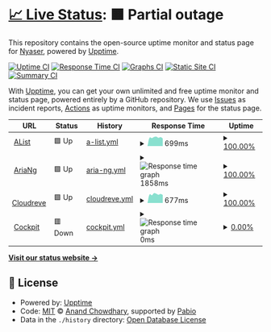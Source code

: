 # [📈 Live Status](https://up.nyase.ru): <!--live status--> **🟧 Partial outage**

This repository contains the open-source uptime monitor and status page for [Nyaser](https://nyaser.top), powered by [Upptime](https://github.com/upptime/upptime).

[![Uptime CI](https://github.com/ProjectNyaser/upptime/workflows/Uptime%20CI/badge.svg)](https://github.com/ProjectNyaser/upptime/actions?query=workflow%3A%22Uptime+CI%22)
[![Response Time CI](https://github.com/ProjectNyaser/upptime/workflows/Response%20Time%20CI/badge.svg)](https://github.com/ProjectNyaser/upptime/actions?query=workflow%3A%22Response+Time+CI%22)
[![Graphs CI](https://github.com/ProjectNyaser/upptime/workflows/Graphs%20CI/badge.svg)](https://github.com/ProjectNyaser/upptime/actions?query=workflow%3A%22Graphs+CI%22)
[![Static Site CI](https://github.com/ProjectNyaser/upptime/workflows/Static%20Site%20CI/badge.svg)](https://github.com/ProjectNyaser/upptime/actions?query=workflow%3A%22Static+Site+CI%22)
[![Summary CI](https://github.com/ProjectNyaser/upptime/workflows/Summary%20CI/badge.svg)](https://github.com/ProjectNyaser/upptime/actions?query=workflow%3A%22Summary+CI%22)

With [Upptime](https://upptime.js.org), you can get your own unlimited and free uptime monitor and status page, powered entirely by a GitHub repository. We use [Issues](https://github.com/ProjectNyaser/upptime/issues) as incident reports, [Actions](https://github.com/ProjectNyaser/upptime/actions) as uptime monitors, and [Pages](https://up.nyase.ru) for the status page.

<!--start: status pages-->
<!-- This summary is generated by Upptime (https://github.com/upptime/upptime) -->
<!-- Do not edit this manually, your changes will be overwritten -->
<!-- prettier-ignore -->
| URL | Status | History | Response Time | Uptime |
| --- | ------ | ------- | ------------- | ------ |
| <img alt="" src="https://icons.duckduckgo.com/ip3/a.nyase.ru.ico" height="13"> [AList](https://a.nyase.ru) | 🟩 Up | [a-list.yml](https://github.com/ProjectNyaser/upptime/commits/HEAD/history/a-list.yml) | <details><summary><img alt="Response time graph" src="./graphs/a-list/response-time-week.png" height="20"> 699ms</summary><br><a href="https://up.nyase.ru/history/a-list"><img alt="Response time 699" src="https://img.shields.io/endpoint?url=https%3A%2F%2Fraw.githubusercontent.com%2FProjectNyaser%2Fupptime%2FHEAD%2Fapi%2Fa-list%2Fresponse-time.json"></a><br><a href="https://up.nyase.ru/history/a-list"><img alt="24-hour response time 699" src="https://img.shields.io/endpoint?url=https%3A%2F%2Fraw.githubusercontent.com%2FProjectNyaser%2Fupptime%2FHEAD%2Fapi%2Fa-list%2Fresponse-time-day.json"></a><br><a href="https://up.nyase.ru/history/a-list"><img alt="7-day response time 699" src="https://img.shields.io/endpoint?url=https%3A%2F%2Fraw.githubusercontent.com%2FProjectNyaser%2Fupptime%2FHEAD%2Fapi%2Fa-list%2Fresponse-time-week.json"></a><br><a href="https://up.nyase.ru/history/a-list"><img alt="30-day response time 699" src="https://img.shields.io/endpoint?url=https%3A%2F%2Fraw.githubusercontent.com%2FProjectNyaser%2Fupptime%2FHEAD%2Fapi%2Fa-list%2Fresponse-time-month.json"></a><br><a href="https://up.nyase.ru/history/a-list"><img alt="1-year response time 699" src="https://img.shields.io/endpoint?url=https%3A%2F%2Fraw.githubusercontent.com%2FProjectNyaser%2Fupptime%2FHEAD%2Fapi%2Fa-list%2Fresponse-time-year.json"></a></details> | <details><summary><a href="https://up.nyase.ru/history/a-list">100.00%</a></summary><a href="https://up.nyase.ru/history/a-list"><img alt="All-time uptime 100.00%" src="https://img.shields.io/endpoint?url=https%3A%2F%2Fraw.githubusercontent.com%2FProjectNyaser%2Fupptime%2FHEAD%2Fapi%2Fa-list%2Fuptime.json"></a><br><a href="https://up.nyase.ru/history/a-list"><img alt="24-hour uptime 100.00%" src="https://img.shields.io/endpoint?url=https%3A%2F%2Fraw.githubusercontent.com%2FProjectNyaser%2Fupptime%2FHEAD%2Fapi%2Fa-list%2Fuptime-day.json"></a><br><a href="https://up.nyase.ru/history/a-list"><img alt="7-day uptime 100.00%" src="https://img.shields.io/endpoint?url=https%3A%2F%2Fraw.githubusercontent.com%2FProjectNyaser%2Fupptime%2FHEAD%2Fapi%2Fa-list%2Fuptime-week.json"></a><br><a href="https://up.nyase.ru/history/a-list"><img alt="30-day uptime 100.00%" src="https://img.shields.io/endpoint?url=https%3A%2F%2Fraw.githubusercontent.com%2FProjectNyaser%2Fupptime%2FHEAD%2Fapi%2Fa-list%2Fuptime-month.json"></a><br><a href="https://up.nyase.ru/history/a-list"><img alt="1-year uptime 100.00%" src="https://img.shields.io/endpoint?url=https%3A%2F%2Fraw.githubusercontent.com%2FProjectNyaser%2Fupptime%2FHEAD%2Fapi%2Fa-list%2Fuptime-year.json"></a></details>
| <img alt="" src="https://icons.duckduckgo.com/ip3/an.nyase.ru.ico" height="13"> [AriaNg](https://an.nyase.ru) | 🟩 Up | [aria-ng.yml](https://github.com/ProjectNyaser/upptime/commits/HEAD/history/aria-ng.yml) | <details><summary><img alt="Response time graph" src="./graphs/aria-ng/response-time-week.png" height="20"> 1858ms</summary><br><a href="https://up.nyase.ru/history/aria-ng"><img alt="Response time 1858" src="https://img.shields.io/endpoint?url=https%3A%2F%2Fraw.githubusercontent.com%2FProjectNyaser%2Fupptime%2FHEAD%2Fapi%2Faria-ng%2Fresponse-time.json"></a><br><a href="https://up.nyase.ru/history/aria-ng"><img alt="24-hour response time 1858" src="https://img.shields.io/endpoint?url=https%3A%2F%2Fraw.githubusercontent.com%2FProjectNyaser%2Fupptime%2FHEAD%2Fapi%2Faria-ng%2Fresponse-time-day.json"></a><br><a href="https://up.nyase.ru/history/aria-ng"><img alt="7-day response time 1858" src="https://img.shields.io/endpoint?url=https%3A%2F%2Fraw.githubusercontent.com%2FProjectNyaser%2Fupptime%2FHEAD%2Fapi%2Faria-ng%2Fresponse-time-week.json"></a><br><a href="https://up.nyase.ru/history/aria-ng"><img alt="30-day response time 1858" src="https://img.shields.io/endpoint?url=https%3A%2F%2Fraw.githubusercontent.com%2FProjectNyaser%2Fupptime%2FHEAD%2Fapi%2Faria-ng%2Fresponse-time-month.json"></a><br><a href="https://up.nyase.ru/history/aria-ng"><img alt="1-year response time 1858" src="https://img.shields.io/endpoint?url=https%3A%2F%2Fraw.githubusercontent.com%2FProjectNyaser%2Fupptime%2FHEAD%2Fapi%2Faria-ng%2Fresponse-time-year.json"></a></details> | <details><summary><a href="https://up.nyase.ru/history/aria-ng">100.00%</a></summary><a href="https://up.nyase.ru/history/aria-ng"><img alt="All-time uptime 100.00%" src="https://img.shields.io/endpoint?url=https%3A%2F%2Fraw.githubusercontent.com%2FProjectNyaser%2Fupptime%2FHEAD%2Fapi%2Faria-ng%2Fuptime.json"></a><br><a href="https://up.nyase.ru/history/aria-ng"><img alt="24-hour uptime 100.00%" src="https://img.shields.io/endpoint?url=https%3A%2F%2Fraw.githubusercontent.com%2FProjectNyaser%2Fupptime%2FHEAD%2Fapi%2Faria-ng%2Fuptime-day.json"></a><br><a href="https://up.nyase.ru/history/aria-ng"><img alt="7-day uptime 100.00%" src="https://img.shields.io/endpoint?url=https%3A%2F%2Fraw.githubusercontent.com%2FProjectNyaser%2Fupptime%2FHEAD%2Fapi%2Faria-ng%2Fuptime-week.json"></a><br><a href="https://up.nyase.ru/history/aria-ng"><img alt="30-day uptime 100.00%" src="https://img.shields.io/endpoint?url=https%3A%2F%2Fraw.githubusercontent.com%2FProjectNyaser%2Fupptime%2FHEAD%2Fapi%2Faria-ng%2Fuptime-month.json"></a><br><a href="https://up.nyase.ru/history/aria-ng"><img alt="1-year uptime 100.00%" src="https://img.shields.io/endpoint?url=https%3A%2F%2Fraw.githubusercontent.com%2FProjectNyaser%2Fupptime%2FHEAD%2Fapi%2Faria-ng%2Fuptime-year.json"></a></details>
| <img alt="" src="https://icons.duckduckgo.com/ip3/c.nyase.ru.ico" height="13"> [Cloudreve](https://c.nyase.ru) | 🟩 Up | [cloudreve.yml](https://github.com/ProjectNyaser/upptime/commits/HEAD/history/cloudreve.yml) | <details><summary><img alt="Response time graph" src="./graphs/cloudreve/response-time-week.png" height="20"> 677ms</summary><br><a href="https://up.nyase.ru/history/cloudreve"><img alt="Response time 677" src="https://img.shields.io/endpoint?url=https%3A%2F%2Fraw.githubusercontent.com%2FProjectNyaser%2Fupptime%2FHEAD%2Fapi%2Fcloudreve%2Fresponse-time.json"></a><br><a href="https://up.nyase.ru/history/cloudreve"><img alt="24-hour response time 677" src="https://img.shields.io/endpoint?url=https%3A%2F%2Fraw.githubusercontent.com%2FProjectNyaser%2Fupptime%2FHEAD%2Fapi%2Fcloudreve%2Fresponse-time-day.json"></a><br><a href="https://up.nyase.ru/history/cloudreve"><img alt="7-day response time 677" src="https://img.shields.io/endpoint?url=https%3A%2F%2Fraw.githubusercontent.com%2FProjectNyaser%2Fupptime%2FHEAD%2Fapi%2Fcloudreve%2Fresponse-time-week.json"></a><br><a href="https://up.nyase.ru/history/cloudreve"><img alt="30-day response time 677" src="https://img.shields.io/endpoint?url=https%3A%2F%2Fraw.githubusercontent.com%2FProjectNyaser%2Fupptime%2FHEAD%2Fapi%2Fcloudreve%2Fresponse-time-month.json"></a><br><a href="https://up.nyase.ru/history/cloudreve"><img alt="1-year response time 677" src="https://img.shields.io/endpoint?url=https%3A%2F%2Fraw.githubusercontent.com%2FProjectNyaser%2Fupptime%2FHEAD%2Fapi%2Fcloudreve%2Fresponse-time-year.json"></a></details> | <details><summary><a href="https://up.nyase.ru/history/cloudreve">100.00%</a></summary><a href="https://up.nyase.ru/history/cloudreve"><img alt="All-time uptime 100.00%" src="https://img.shields.io/endpoint?url=https%3A%2F%2Fraw.githubusercontent.com%2FProjectNyaser%2Fupptime%2FHEAD%2Fapi%2Fcloudreve%2Fuptime.json"></a><br><a href="https://up.nyase.ru/history/cloudreve"><img alt="24-hour uptime 100.00%" src="https://img.shields.io/endpoint?url=https%3A%2F%2Fraw.githubusercontent.com%2FProjectNyaser%2Fupptime%2FHEAD%2Fapi%2Fcloudreve%2Fuptime-day.json"></a><br><a href="https://up.nyase.ru/history/cloudreve"><img alt="7-day uptime 100.00%" src="https://img.shields.io/endpoint?url=https%3A%2F%2Fraw.githubusercontent.com%2FProjectNyaser%2Fupptime%2FHEAD%2Fapi%2Fcloudreve%2Fuptime-week.json"></a><br><a href="https://up.nyase.ru/history/cloudreve"><img alt="30-day uptime 100.00%" src="https://img.shields.io/endpoint?url=https%3A%2F%2Fraw.githubusercontent.com%2FProjectNyaser%2Fupptime%2FHEAD%2Fapi%2Fcloudreve%2Fuptime-month.json"></a><br><a href="https://up.nyase.ru/history/cloudreve"><img alt="1-year uptime 100.00%" src="https://img.shields.io/endpoint?url=https%3A%2F%2Fraw.githubusercontent.com%2FProjectNyaser%2Fupptime%2FHEAD%2Fapi%2Fcloudreve%2Fuptime-year.json"></a></details>
| <img alt="" src="https://icons.duckduckgo.com/ip3/u.nyase.ru.ico" height="13"> [Cockpit](https://u.nyase.ru) | 🟥 Down | [cockpit.yml](https://github.com/ProjectNyaser/upptime/commits/HEAD/history/cockpit.yml) | <details><summary><img alt="Response time graph" src="./graphs/cockpit/response-time-week.png" height="20"> 0ms</summary><br><a href="https://up.nyase.ru/history/cockpit"><img alt="Response time 0" src="https://img.shields.io/endpoint?url=https%3A%2F%2Fraw.githubusercontent.com%2FProjectNyaser%2Fupptime%2FHEAD%2Fapi%2Fcockpit%2Fresponse-time.json"></a><br><a href="https://up.nyase.ru/history/cockpit"><img alt="24-hour response time 0" src="https://img.shields.io/endpoint?url=https%3A%2F%2Fraw.githubusercontent.com%2FProjectNyaser%2Fupptime%2FHEAD%2Fapi%2Fcockpit%2Fresponse-time-day.json"></a><br><a href="https://up.nyase.ru/history/cockpit"><img alt="7-day response time 0" src="https://img.shields.io/endpoint?url=https%3A%2F%2Fraw.githubusercontent.com%2FProjectNyaser%2Fupptime%2FHEAD%2Fapi%2Fcockpit%2Fresponse-time-week.json"></a><br><a href="https://up.nyase.ru/history/cockpit"><img alt="30-day response time 0" src="https://img.shields.io/endpoint?url=https%3A%2F%2Fraw.githubusercontent.com%2FProjectNyaser%2Fupptime%2FHEAD%2Fapi%2Fcockpit%2Fresponse-time-month.json"></a><br><a href="https://up.nyase.ru/history/cockpit"><img alt="1-year response time 0" src="https://img.shields.io/endpoint?url=https%3A%2F%2Fraw.githubusercontent.com%2FProjectNyaser%2Fupptime%2FHEAD%2Fapi%2Fcockpit%2Fresponse-time-year.json"></a></details> | <details><summary><a href="https://up.nyase.ru/history/cockpit">0.00%</a></summary><a href="https://up.nyase.ru/history/cockpit"><img alt="All-time uptime 0.00%" src="https://img.shields.io/endpoint?url=https%3A%2F%2Fraw.githubusercontent.com%2FProjectNyaser%2Fupptime%2FHEAD%2Fapi%2Fcockpit%2Fuptime.json"></a><br><a href="https://up.nyase.ru/history/cockpit"><img alt="24-hour uptime 0.00%" src="https://img.shields.io/endpoint?url=https%3A%2F%2Fraw.githubusercontent.com%2FProjectNyaser%2Fupptime%2FHEAD%2Fapi%2Fcockpit%2Fuptime-day.json"></a><br><a href="https://up.nyase.ru/history/cockpit"><img alt="7-day uptime 0.00%" src="https://img.shields.io/endpoint?url=https%3A%2F%2Fraw.githubusercontent.com%2FProjectNyaser%2Fupptime%2FHEAD%2Fapi%2Fcockpit%2Fuptime-week.json"></a><br><a href="https://up.nyase.ru/history/cockpit"><img alt="30-day uptime 0.00%" src="https://img.shields.io/endpoint?url=https%3A%2F%2Fraw.githubusercontent.com%2FProjectNyaser%2Fupptime%2FHEAD%2Fapi%2Fcockpit%2Fuptime-month.json"></a><br><a href="https://up.nyase.ru/history/cockpit"><img alt="1-year uptime 0.00%" src="https://img.shields.io/endpoint?url=https%3A%2F%2Fraw.githubusercontent.com%2FProjectNyaser%2Fupptime%2FHEAD%2Fapi%2Fcockpit%2Fuptime-year.json"></a></details>

<!--end: status pages-->

[**Visit our status website →**](https://up.nyase.ru)

## 📄 License

- Powered by: [Upptime](https://github.com/upptime/upptime)
- Code: [MIT](./LICENSE) © [Anand Chowdhary](https://anandchowdhary.com), supported by [Pabio](https://pabio.com)
- Data in the `./history` directory: [Open Database License](https://opendatacommons.org/licenses/odbl/1-0/)
